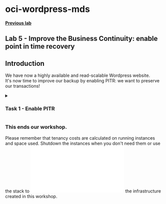 # oci-wordpress-mds

**[Previous lab](./mds_read_replicas.md)**

## Lab 5 - Improve the Business Continuity: enable point in time recovery

## Introduction
We have now a highly available and read-scalable Wordpress website.  
It's now time to improve our backup by enabling PITR: we want to preserve our transactions!

<details>
<summary><h3>Task 1 - Enable PITR</h3></summary>
  
1. In the OCI console navigate to your database instance as before (i.e. from the Hamburger menu, select Databases, then under MySQL select DB Systems. If you cannot see your database then check that you are in the correct compartment).

  ![OCI mds instances list](../images/OCI-mds-instances-list.png)

  
2. Click on your database instance's name in order to get to its details page.
  
3. Click on the "More Actions" menu button, and from the drop down list select Edit backup plan.
  
  ![OCI mds PITR edit backup plan](../images/OCI-mds-pitr-edit_backup_plan.png)

  
4. In the dialog check the box whose label is "Enable point-in-ime recovery". Click on the "Save Changes" button.
  
  ![OCI mds PITR edit backup plan](../images/OCI-mds-pitr-checkbox.png)

  
5. The process to enable PITR will take a few minutes so please be patient.

</details>


### This ends our workshop.
Please remember that tenancy costs are calculated on running instances and space used.
Shutdown the instances when you don't need them or use the stack to ![easily destroy](./destroy.md) the infrastructure created in this workshop. 
